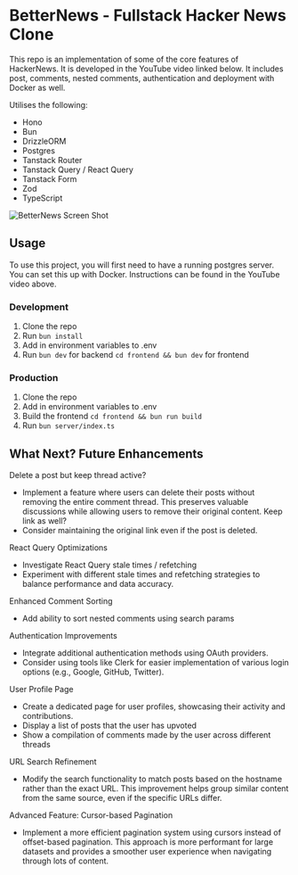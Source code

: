 # BetterNews - Fullstack Hacker News Clone

This repo is an implementation of some of the core features of HackerNews. It is developed in the YouTube video linked below. It includes post, comments, nested comments, authentication and deployment with Docker as well.

Utilises the following:

- Hono
- Bun
- DrizzleORM
- Postgres
- Tanstack Router
- Tanstack Query / React Query
- Tanstack Form
- Zod
- TypeScript

![BetterNews Screen Shot](./preview.png)

## Usage

To use this project, you will first need to have a running postgres server. You can set this up with Docker. Instructions can be found in the YouTube video above.

### Development

1. Clone the repo
2. Run `bun install`
3. Add in environment variables to .env
4. Run `bun dev` for backend `cd frontend && bun dev` for frontend

### Production

1. Clone the repo
2. Add in environment variables to .env
3. Build the frontend `cd frontend && bun run build`
4. Run `bun server/index.ts`

## What Next? Future Enhancements

Delete a post but keep thread active?

- Implement a feature where users can delete their posts without removing the entire comment thread. This preserves valuable discussions while allowing users to remove their original content.
  Keep link as well?
- Consider maintaining the original link even if the post is deleted.

React Query Optimizations

- Investigate React Query stale times / refetching
- Experiment with different stale times and refetching strategies to balance performance and data accuracy.

Enhanced Comment Sorting

- Add ability to sort nested comments using search params

Authentication Improvements

- Integrate additional authentication methods using OAuth providers.
- Consider using tools like Clerk for easier implementation of various login options (e.g., Google, GitHub, Twitter).

User Profile Page

- Create a dedicated page for user profiles, showcasing their activity and contributions.
- Display a list of posts that the user has upvoted
- Show a compilation of comments made by the user across different threads

URL Search Refinement

- Modify the search functionality to match posts based on the hostname rather than the exact URL. This improvement helps group similar content from the same source, even if the specific URLs differ.

Advanced Feature: Cursor-based Pagination

- Implement a more efficient pagination system using cursors instead of offset-based pagination. This approach is more performant for large datasets and provides a smoother user experience when navigating through lots of content.
